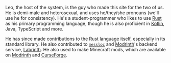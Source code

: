 
<span class="leo">Leo</span>, the host of the system, is the guy who made
this site for the two of us.
He is demi-male and heterosexual, and uses
<span class="pronoun he">he</span>/<span class="pronoun they">they</span>/<span class="pronoun she">she</span>
pronouns (we'll use <span class="pronoun he">he</span> for consistency).
He's a student-programmer who likes to use [Rust] as his primary programming language, 
though he is also proficient in [Kotlin], Java, TypeScript and more.

He has since made contributions to the Rust language itself, especially in its standard library.
He also contributed to [`messloc`] and [Modrinth]'s backend service, [Labrinth].
He also used to make Minecraft mods, which are available on [Modrinth] and [CurseForge].

[Rust]: https://rust-lang.org
[Kotlin]: https://kotlinlang.org
[`messloc`]: https://github.com/messloc/messloc
[Labrinth]: https://github.com/modrinth/labrinth
[Modrinth]: https://modrinth.com/user/leocth
[CurseForge]: https://www.curseforge.com/members/leocth/projects